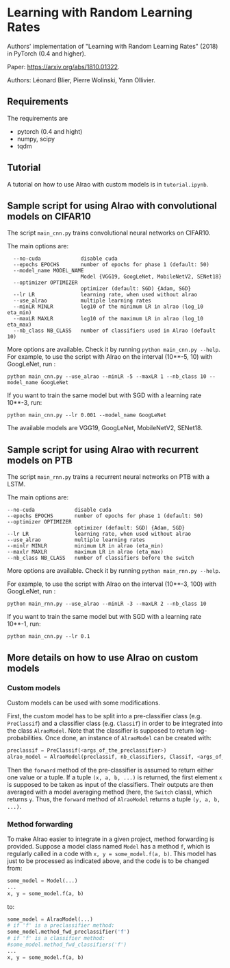 # Learning with Random Learning Rates

Authors' implementation of "Learning with Random Learning Rates" (2018) in PyTorch (0.4 and higher).

Paper: https://arxiv.org/abs/1810.01322.

Authors: Léonard Blier, Pierre Wolinski, Yann Ollivier.

## Requirements
The requirements are
* pytorch (0.4 and hight)
* numpy, scipy
* tqdm

## Tutorial
A tutorial on how to use Alrao with custom models is in `tutorial.ipynb`.

## Sample script for using Alrao with convolutional models on CIFAR10
The script `main_cnn.py` trains convolutional neural networks on CIFAR10.

The main options are:
```
  --no-cuda             disable cuda
  --epochs EPOCHS       number of epochs for phase 1 (default: 50)
  --model_name MODEL_NAME
                        Model {VGG19, GoogLeNet, MobileNetV2, SENet18}
  --optimizer OPTIMIZER
                        optimizer (default: SGD) {Adam, SGD}
  --lr LR               learning rate, when used without alrao
  --use_alrao           multiple learning rates
  --minLR MINLR         log10 of the minimum LR in alrao (log_10 eta_min)
  --maxLR MAXLR         log10 of the maximum LR in alrao (log_10 eta_max)
  --nb_class NB_CLASS   number of classifiers used in Alrao (default 10)
```
More options are available. Check it by running `python main_cnn.py --help`.
For example, to use the script with Alrao on the interval (10**-5, 10) with GoogLeNet, run :
```
python main_cnn.py --use_alrao --minLR -5 --maxLR 1 --nb_class 10 --model_name GoogLeNet
```

If you want to train the same model but with SGD with a learning rate 10**-3, run:
```
python main_cnn.py --lr 0.001 --model_name GoogLeNet
```

The available models are VGG19, GoogLeNet, MobileNetV2, SENet18.

## Sample script for using Alrao with recurrent models on PTB
The script `main_rnn.py` trains a recurrent neural networks on PTB with a LSTM.

The main options are:
```
--no-cuda             disable cuda
--epochs EPOCHS       number of epochs for phase 1 (default: 50)
--optimizer OPTIMIZER
                      optimizer (default: SGD) {Adam, SGD}
--lr LR               learning rate, when used without alrao
--use_alrao           multiple learning rates
--minlr MINLR         minimum LR in alrao (eta_min)
--maxlr MAXLR         maximum LR in alrao (eta_max)
--nb_class NB_CLASS   number of classifiers before the switch
```

More options are available. Check it by running `python main_rnn.py --help`.

For example, to use the script with Alrao on the interval (10**-3, 100) with GoogLeNet, run :
```
python main_rnn.py --use_alrao --minLR -3 --maxLR 2 --nb_class 10
```

If you want to train the same model but with SGD with a learning rate 10**-1, run:
```
python main_cnn.py --lr 0.1
```



## More details on how to use Alrao on custom models


### Custom models

Custom models can be used with some modifications.

First, the custom model has to be split into a pre-classifier class (e.g. `PreClassif`) and a classifier class (e.g. `Classif`) in order to be integrated into the class `AlraoModel`. Note that the classifier is supposed to return log-probabilities. Once done, an instance of `AlraoModel` can be created with:
```python
preclassif = PreClassif(<args_of_the_preclassifier>)
alrao_model = AlraoModel(preclassif, nb_classifiers, Classif, <args_of_the_classifiers>)
```

Then the `forward` method of the pre-classifier is assumed to return either one value or a tuple. If a tuple `(x, a, b, ...)` is returned, the first element `x` is supposed to be taken as input of the classifiers. Their outputs are then averaged with a model averaging method (here, the `Switch` class), which returns `y`. Thus, the `forward` method of `AlraoModel` returns a tuple `(y, a, b, ...)`.

### Method forwarding

To make Alrao easier to integrate in a given project, method forwarding is provided. Suppose a model class named `Model` has a method `f`, which is regularly called in a code with `x, y = some_model.f(a, b)`. This model has just to be processed as indicated above, and the code is to be changed from:
```python
some_model = Model(...)
...
x, y = some_model.f(a, b)
```
to:
```python
some_model = AlraoModel(...)
# if 'f' is a preclassifier method:
some_model.method_fwd_preclassifier('f')
# if 'f' is a classifier method:
#some_model.method_fwd_classifiers('f')
...
x, y = some_model.f(a, b)
```
